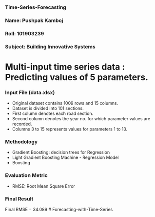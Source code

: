 ### Time-Series-Forecasting

### Name: Pushpak Kamboj

### Roll: 101903239

### Subject: Building Innovative Systems

# Multi-input time series data : Predicting values of 5 parameters.

### Input File (data.xlsx)

-   Original dataset contains 1009 rows and 15 columns.
-   Dataset is divided into 101 sections.
-   First column denotes each road section.
-   Second column denotes the year no. for which parameter values are recorded.
-   Columns 3 to 15 represents values for parameters 1 to 13.

### Methodology

-   Gradient Boosting: decision trees for Regression
-   Light Gradient Boosting Machine - Regression Model
-   Boosting

### Evaluation Metric

-   RMSE: Root Mean Square Error

### Final Result

Final RMSE = 34.089
#   F o r e c a s t i n g - w i t h - T i m e - S e r i e s  
 